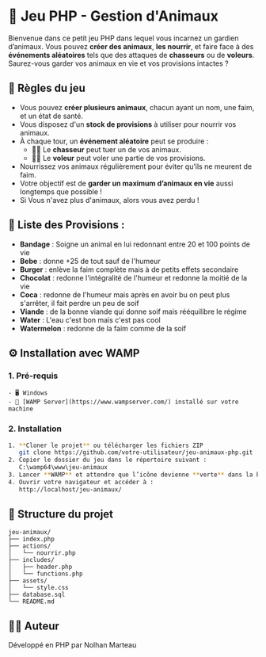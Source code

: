 # 🐾 Jeu PHP - Gestion d'Animaux

Bienvenue dans ce petit jeu PHP dans lequel vous incarnez un gardien d’animaux. Vous pouvez **créer des animaux**, **les nourrir**, et faire face à des **événements aléatoires** tels que des attaques de **chasseurs** ou de **voleurs**. Saurez-vous garder vos animaux en vie et vos provisions intactes ?

## 📜 Règles du jeu

- Vous pouvez **créer plusieurs animaux**, chacun ayant un nom, une faim, et un état de santé.
- Vous disposez d'un **stock de provisions** à utiliser pour nourrir vos animaux.
- À chaque tour, un **événement aléatoire** peut se produire :
  - 🧑‍🌾 Le **chasseur** peut tuer un de vos animaux.
  - 🦹‍♂️ Le **voleur** peut voler une partie de vos provisions.
- Nourrissez vos animaux régulièrement pour éviter qu’ils ne meurent de faim.
- Votre objectif est de **garder un maximum d’animaux en vie** aussi longtemps que possible !
- Si Vous n'avez plus d'animaux, alors vous avez perdu !

## 📄 Liste des Provisions : 

- **Bandage** : Soigne un animal en lui redonnant entre 20 et 100 points de vie
- **Bebe** : donne +25 de tout sauf de l'humeur
- **Burger** : enlève la faim complète mais à de petits effets secondaire
- **Chocolat** : redonne l'intégralité de l'humeur et redonne la moitié de la vie
- **Coca** : redonne de l'humeur mais après en avoir bu on peut plus s'arrêter, il fait perdre un peu de soif
- **Viande** : de la bonne viande qui donne soif mais rééquilibre le régime
- **Water** : L'eau c'est bon mais c'est pas cool
- **Watermelon** : redonne de la faim comme de la soif

## ⚙️ Installation avec WAMP

### 1. Pré-requis

```
- 🖥️ Windows
- 🧩 [WAMP Server](https://www.wampserver.com/) installé sur votre machine
```

### 2. Installation

```bash
1. **Cloner le projet** ou télécharger les fichiers ZIP  
   git clone https://github.com/votre-utilisateur/jeu-animaux-php.git  
2. Copier le dossier du jeu dans le répertoire suivant :  
   C:\wamp64\www\jeu-animaux  
3. Lancer **WAMP** et attendre que l’icône devienne **verte** dans la barre des tâches  
4. Ouvrir votre navigateur et accéder à :  
   http://localhost/jeu-animaux/
```

## 📁 Structure du projet

```
jeu-animaux/  
├── index.php  
├── actions/  
│   └── nourrir.php  
├── includes/  
│   ├── header.php  
│   └── functions.php  
├── assets/  
│   └── style.css  
├── database.sql  
└── README.md  
```

## 🧑‍💻 Auteur

Développé en PHP par Nolhan Marteau
